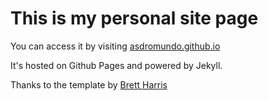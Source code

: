 # This is my personal site page

You can access it by visiting [asdromundo.github.io](asdromundo.github.io)

It's hosted on Github Pages and powered by Jekyll.

Thanks to the template by [Brett Harris](https://github.com/sproogen/modern-resume-theme)
